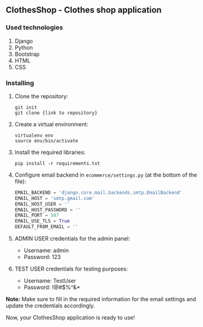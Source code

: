 
## ClothesShop - Clothes shop application

### Used technologies
  1. Django
  2. Python
  3. Bootstrap
  4. HTML
  5. CSS

### Installing

1. Clone the repository:
   ```shell
   git init
   git clone {link to repository}
   ```

2. Create a virtual environment:
   ```shell
   virtualenv env
   source env/bin/activate
   ```

3. Install the required libraries:
   ```shell
   pip install -r requirements.txt
   ```

4. Configure email backend in `ecommerce/settings.py` (at the bottom of the file):
   ```python
   EMAIL_BACKEND = 'django.core.mail.backends.smtp.EmailBackend'
   EMAIL_HOST = 'smtp.gmail.com'
   EMAIL_HOST_USER = ''
   EMAIL_HOST_PASSWORD = ''
   EMAIL_PORT = 587
   EMAIL_USE_TLS = True
   DEFAULT_FROM_EMAIL = ''
   ```

5. ADMIN USER credentials for the admin panel:
   - Username: admin
   - Password: 123

6. TEST USER credentials for testing purposes:
   - Username: TestUser
   - Password: !@#$%^&*

**Note:** Make sure to fill in the required information for the email settings and update the credentials accordingly.

Now, your ClothesShop application is ready to use!
